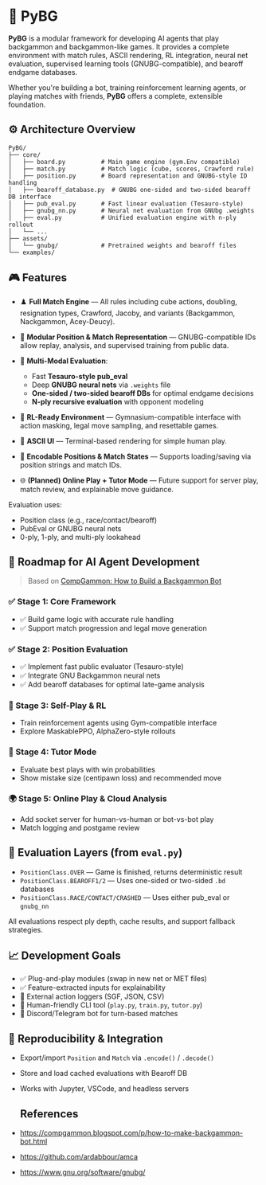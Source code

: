 # 🧠 PyBG

**PyBG** is a modular framework for developing AI agents that play backgammon and backgammon-like games. It provides a complete environment with match rules, ASCII rendering, RL integration, neural net evaluation, supervised learning tools (GNUBG-compatible), and bearoff endgame databases.

Whether you're building a bot, training reinforcement learning agents, or playing matches with friends, **PyBG** offers a complete, extensible foundation.

## ⚙️ Architecture Overview

```
PyBG/
├── core/
│   ├── board.py          # Main game engine (gym.Env compatible)
│   ├── match.py          # Match logic (cube, scores, Crawford rule)
│   ├── position.py       # Board representation and GNUBG-style ID handling
│   ├── bearoff_database.py  # GNUBG one-sided and two-sided bearoff DB interface
│   ├── pub_eval.py       # Fast linear evaluation (Tesauro-style)
│   ├── gnubg_nn.py       # Neural net evaluation from GNUbg .weights
│   ├── eval.py           # Unified evaluation engine with n-ply rollout
│   └── ...
├── assets/
│   └── gnubg/            # Pretrained weights and bearoff files
└── examples/
```

## 🎮 Features

* ♟️ **Full Match Engine** — All rules including cube actions, doubling, resignation types, Crawford, Jacoby, and variants (Backgammon, Nackgammon, Acey-Deucy).
* 🧱 **Modular Position & Match Representation** — GNUBG-compatible IDs allow replay, analysis, and supervised training from public data.
* 🧠 **Multi-Modal Evaluation**:

  * Fast **Tesauro-style pub\_eval**
  * Deep **GNUBG neural nets** via `.weights` file
  * **One-sided / two-sided bearoff DBs** for optimal endgame decisions
  * **N-ply recursive evaluation** with opponent modeling
* 🔁 **RL-Ready Environment** — Gymnasium-compatible interface with action masking, legal move sampling, and resettable games.
* 📜 **ASCII UI** — Terminal-based rendering for simple human play.
* 🧪 **Encodable Positions & Match States** — Supports loading/saving via position strings and match IDs.
* 🌐 **(Planned) Online Play + Tutor Mode** — Future support for server play, match review, and explainable move guidance.

Evaluation uses:

* Position class (e.g., race/contact/bearoff)
* PubEval or GNUBG neural nets
* 0-ply, 1-ply, and multi-ply lookahead

## 🧠 Roadmap for AI Agent Development

> Based on [CompGammon: How to Build a Backgammon Bot](https://compgammon.blogspot.com/p/how-to-make-backgammon-bot.html)

### ✅ Stage 1: Core Framework

* ✅ Build game logic with accurate rule handling
* ✅ Support match progression and legal move generation

### ✅ Stage 2: Position Evaluation

* ✅ Implement fast public evaluator (Tesauro-style)
* ✅ Integrate GNU Backgammon neural nets
* ✅ Add bearoff databases for optimal late-game analysis

### 🔄 Stage 3: Self-Play & RL

* Train reinforcement agents using Gym-compatible interface
* Explore MaskablePPO, AlphaZero-style rollouts

### 🔮 Stage 4: Tutor Mode

* Evaluate best plays with win probabilities
* Show mistake size (centipawn loss) and recommended move

### 🌍 Stage 5: Online Play & Cloud Analysis

* Add socket server for human-vs-human or bot-vs-bot play
* Match logging and postgame review


## 🔧 Evaluation Layers (from `eval.py`)

* `PositionClass.OVER` — Game is finished, returns deterministic result
* `PositionClass.BEAROFF1/2` — Uses one-sided or two-sided `.bd` databases
* `PositionClass.RACE/CONTACT/CRASHED` — Uses either pub\_eval or `gnubg_nn`

All evaluations respect ply depth, cache results, and support fallback strategies.


## 📈 Development Goals

* ✅ Plug-and-play modules (swap in new net or MET files)
* ✅ Feature-extracted inputs for explainability
* 🚧 External action loggers (SGF, JSON, CSV)
* 🚧 Human-friendly CLI tool (`play.py`, `train.py`, `tutor.py`)
* 🚧 Discord/Telegram bot for turn-based matches

## 🧬 Reproducibility & Integration

* Export/import `Position` and `Match` via `.encode()` / `.decode()`
* Store and load cached evaluations with Bearoff DB
* Works with Jupyter, VSCode, and headless servers


  ## References
* https://compgammon.blogspot.com/p/how-to-make-backgammon-bot.html
* https://github.com/ardabbour/amca
* https://www.gnu.org/software/gnubg/

